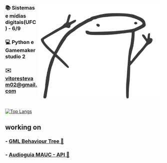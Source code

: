 <div align="center" />

<img align="right" src="./image/new_image.svg" width="400"/>

<div align="left" />

### 📚 Sistemas e mídias digitais(UFC) - 6/9
### 💻 Python e Gamemaker studio 2


### ✉️ vitorestevam02@gmail.com

<br/>

[![Top Langs](https://github-readme-stats.vercel.app/api/top-langs/?username=vitorestevam&layout=compact&langs_count=3)](https://github.com/anuraghazra/github-readme-stats)

## working on

### - [GML Behaviour Tree 🌳](https://github.com/VitorEstevam/Behaviour-Tree-Friends)
### - [Audioguia MAUC - API 🎨](https://github.com/VitorEstevam/audioguia_mauc_api)

